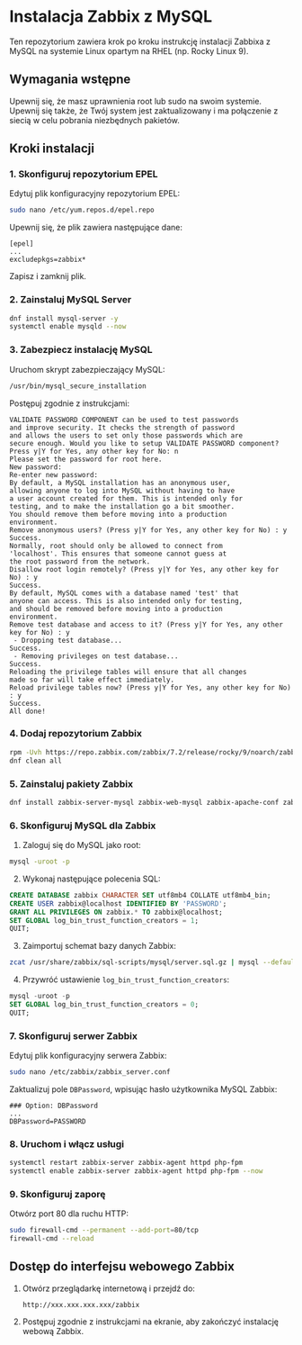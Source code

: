 # Instalacja Zabbix z MySQL

Ten repozytorium zawiera krok po kroku instrukcję instalacji Zabbixa z MySQL na systemie Linux opartym na RHEL (np. Rocky Linux 9).

## Wymagania wstępne

Upewnij się, że masz uprawnienia root lub sudo na swoim systemie. Upewnij się także, że Twój system jest zaktualizowany i ma połączenie z siecią w celu pobrania niezbędnych pakietów.


## Kroki instalacji

### 1. Skonfiguruj repozytorium EPEL

Edytuj plik konfiguracyjny repozytorium EPEL:

```bash
sudo nano /etc/yum.repos.d/epel.repo
```

Upewnij się, że plik zawiera następujące dane:

```
[epel]
...
excludepkgs=zabbix*
```

Zapisz i zamknij plik.

### 2. Zainstaluj MySQL Server

```bash
dnf install mysql-server -y
systemctl enable mysqld --now
```

### 3. Zabezpiecz instalację MySQL

Uruchom skrypt zabezpieczający MySQL:

```bash
/usr/bin/mysql_secure_installation
```

Postępuj zgodnie z instrukcjami:
```
VALIDATE PASSWORD COMPONENT can be used to test passwords
and improve security. It checks the strength of password
and allows the users to set only those passwords which are
secure enough. Would you like to setup VALIDATE PASSWORD component?
Press y|Y for Yes, any other key for No: n
Please set the password for root here.
New password:
Re-enter new password:
By default, a MySQL installation has an anonymous user,
allowing anyone to log into MySQL without having to have
a user account created for them. This is intended only for
testing, and to make the installation go a bit smoother.
You should remove them before moving into a production
environment.
Remove anonymous users? (Press y|Y for Yes, any other key for No) : y
Success.
Normally, root should only be allowed to connect from
'localhost'. This ensures that someone cannot guess at
the root password from the network.
Disallow root login remotely? (Press y|Y for Yes, any other key for No) : y
Success.
By default, MySQL comes with a database named 'test' that
anyone can access. This is also intended only for testing,
and should be removed before moving into a production
environment.
Remove test database and access to it? (Press y|Y for Yes, any other key for No) : y
 - Dropping test database...
Success.
 - Removing privileges on test database...
Success.
Reloading the privilege tables will ensure that all changes
made so far will take effect immediately.
Reload privilege tables now? (Press y|Y for Yes, any other key for No) : y
Success.
All done!
```
### 4. Dodaj repozytorium Zabbix

```bash
rpm -Uvh https://repo.zabbix.com/zabbix/7.2/release/rocky/9/noarch/zabbix-release-latest-7.2.el9.noarch.rpm
dnf clean all
```

### 5. Zainstaluj pakiety Zabbix

```bash
dnf install zabbix-server-mysql zabbix-web-mysql zabbix-apache-conf zabbix-sql-scripts zabbix-selinux-policy zabbix-agent -y
```

### 6. Skonfiguruj MySQL dla Zabbix

1. Zaloguj się do MySQL jako root:

```bash
mysql -uroot -p
```

2. Wykonaj następujące polecenia SQL:

```sql
CREATE DATABASE zabbix CHARACTER SET utf8mb4 COLLATE utf8mb4_bin;
CREATE USER zabbix@localhost IDENTIFIED BY 'PASSWORD';
GRANT ALL PRIVILEGES ON zabbix.* TO zabbix@localhost;
SET GLOBAL log_bin_trust_function_creators = 1;
QUIT;
```

3. Zaimportuj schemat bazy danych Zabbix:

```bash
zcat /usr/share/zabbix/sql-scripts/mysql/server.sql.gz | mysql --default-character-set=utf8mb4 -uzabbix -p zabbix
```

4. Przywróć ustawienie `log_bin_trust_function_creators`:

```sql
mysql -uroot -p
SET GLOBAL log_bin_trust_function_creators = 0;
QUIT;
```

### 7. Skonfiguruj serwer Zabbix

Edytuj plik konfiguracyjny serwera Zabbix:

```bash
sudo nano /etc/zabbix/zabbix_server.conf
```

Zaktualizuj pole `DBPassword`, wpisując hasło użytkownika MySQL Zabbix:

```
### Option: DBPassword
...
DBPassword=PASSWORD
```

### 8. Uruchom i włącz usługi

```bash
systemctl restart zabbix-server zabbix-agent httpd php-fpm
systemctl enable zabbix-server zabbix-agent httpd php-fpm --now
```

### 9. Skonfiguruj zaporę

Otwórz port 80 dla ruchu HTTP:

```bash
sudo firewall-cmd --permanent --add-port=80/tcp
firewall-cmd --reload
```


## Dostęp do interfejsu webowego Zabbix

1. Otwórz przeglądarkę internetową i przejdź do:
   ```
   http://xxx.xxx.xxx.xxx/zabbix
   ```
2. Postępuj zgodnie z instrukcjami na ekranie, aby zakończyć instalację webową Zabbix.

